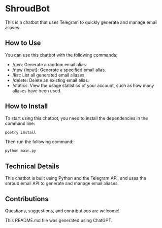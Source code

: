 # ShroudBot

This is a chatbot that uses Telegram to quickly generate and manage email aliases.

## How to Use

You can use this chatbot with the following commands:

- /gen: Generate a random email alias.
- /new {input}: Generate a specified email alias.
- /list: List all generated email aliases.
- /delete: Delete an existing email alias.
- /statics: View the usage statistics of your account, such as how many aliases have been used.


## How to Install

To start using this chatbot, you need to install the dependencies in the command line:

```bash
poetry install
```

Then run the following command:

```bash
python main.py
```

## Technical Details

This chatbot is built using Python and the Telegram API, and uses the shroud.email API to generate and manage email aliases.

## Contributions

Questions, suggestions, and contributions are welcome!

This README.md file was generated using ChatGPT.
